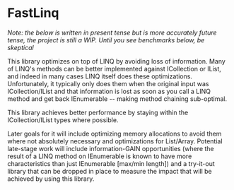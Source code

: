 # FastLinq

_Note: the below is written in present tense but is more accurately future tense, the project is still a WIP. Until you see benchmarks below, be skeptical_

This library optimizes on top of LINQ by avoiding loss of information. Many of LINQ's methods can be better implemented against ICollection or IList, and indeed in many cases LINQ itself does these optimizations. Unfortunately, it typically only does them when the original input was ICollection/IList and that information is lost as soon as you call a LINQ method and get back IEnumerable -- making method chaining sub-optimal.

This library achieves better performance by staying within the ICollection/IList types where possible.

Later goals for it will include optimizing memory allocations to avoid them where not absolutely necessary and optimizations for List/Array. Potential late-stage work will include information-GAIN opportunities (where the result of a LINQ method on IEnumerable is known to have more characteristics than just IEnumerable \[max/min length\]) and a try-it-out library that can be dropped in place to measure the impact that will be achieved by using this library.
